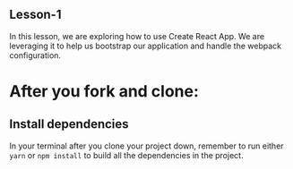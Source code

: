 ## Lesson-1

In this lesson, we are exploring how to use Create React App. We are leveraging it to help us bootstrap our application and handle the webpack configuration. 



# After you fork and clone:

## Install dependencies

In your terminal after you clone your project down, remember to run either `yarn` or `npm install` to build all the dependencies in the project.
